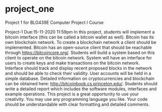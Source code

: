 # project_one
Project 1 for BLG439E Computer Project I Course

Project-1 Due:15-11-2020 11:59pm
In this project, students will implement a bitcoin interface (this can be called a bitcoin wallet as well). Bitcoin has its own blockchain network. To create a blockchain network a client should be implemented. Bitcoin has an open-source client that should be
reachable through https://bitcoincore.org/.
Students will build a system based on this client to operate on the bitcoin network. System will have an interface for users to create keys and make transactions on the bitcoin network. Interface should track and display recent proposed blocks in the network and should be able to check their validity. User accounts will be held in a simple database. Detailed information on cryptocurrencies and blockchain can be obtained here: http://bitcoinbook.cs.princeton.edu/. Students should write a detailed report which includes the software modules, interfaces and example operations.
This project is a great opportunity to use your creativity. You may use any
programming language you like. Your code should be understandable with clear formatting and detailed comments.

